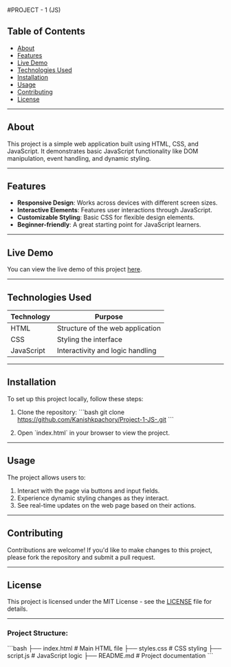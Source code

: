 #PROJECT - 1 (JS)

## Table of Contents
- [About](#about)
- [Features](#features)
- [Live Demo](#live-demo)
- [Technologies Used](#technologies-used)
- [Installation](#installation)
- [Usage](#usage)
- [Contributing](#contributing)
- [License](#license)

---

## About
This project is a simple web application built using HTML, CSS, and JavaScript. It demonstrates basic JavaScript functionality like DOM manipulation, event handling, and dynamic styling.

---

## Features
- **Responsive Design**: Works across devices with different screen sizes.
- **Interactive Elements**: Features user interactions through JavaScript.
- **Customizable Styling**: Basic CSS for flexible design elements.
- **Beginner-friendly**: A great starting point for JavaScript learners.

---

## Live Demo
You can view the live demo of this project [here](#).

---

## Technologies Used
| Technology  | Purpose                           |
|-------------|-----------------------------------|
| HTML        | Structure of the web application  |
| CSS         | Styling the interface             |
| JavaScript  | Interactivity and logic handling  |

---

## Installation
To set up this project locally, follow these steps:

1. Clone the repository:
   \`\`\`bash
   git clone https://github.com/Kanishkpachory/Project-1-JS-.git
   \`\`\`

2. Open \`index.html\` in your browser to view the project.

---

## Usage
The project allows users to:
1. Interact with the page via buttons and input fields.
2. Experience dynamic styling changes as they interact.
3. See real-time updates on the web page based on their actions.

---

## Contributing
Contributions are welcome! If you'd like to make changes to this project, please fork the repository and submit a pull request.

---

## License
This project is licensed under the MIT License - see the [LICENSE](LICENSE) file for details.

---

### Project Structure:
\`\`\`bash
├── index.html         # Main HTML file
├── styles.css         # CSS styling
├── script.js          # JavaScript logic
├── README.md          # Project documentation
\`\`\`
